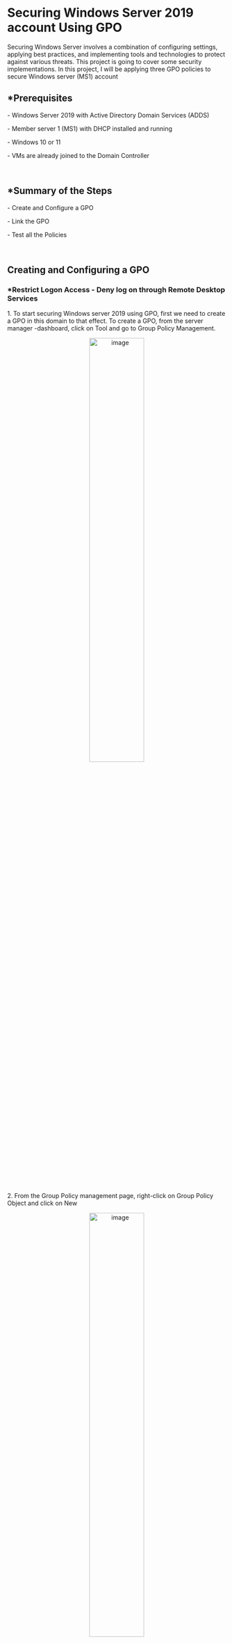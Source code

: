 <h1>Securing Windows Server 2019 account Using GPO</h1>
<p>Securing Windows Server involves a combination of configuring settings, applying best practices, and implementing tools and technologies to protect against various threats. This project is going to cover some security implementations. In this project, I will be applying three GPO policies to secure Windows server (MS1) account  </p>

<h2>*Prerequisites</h2>
<p>- Windows Server 2019 with Active Directory Domain Services (ADDS)</p>
<p>- Member server 1 (MS1) with DHCP installed and running</p>
<p>- Windows 10 or 11</p>
<p>- VMs are already joined to the Domain Controller</p>

<br>

<h2>*Summary of the Steps</h2>
<p> - Create and Configure a GPO</p>
<p> - Link the GPO</p>
<p> - Test all the Policies</p>

<br>
<h2>Creating and Configuring a GPO</h2>
<h3>*Restrict Logon Access - Deny log on through Remote Desktop Services</h3>
<p>1. To start securing Windows server 2019 using GPO, first we need to create a GPO in this domain to that effect. To create a GPO, from the server manager -dashboard, click on Tool and go to Group Policy Management.</p>
<p align="center"><img src="https://i.imgur.com/iyTMety.png" height="50%" width="50%" alt="image"/>

<p>2. From the Group Policy management page, right-click on Group Policy Object and click on New</p>
<p align="center"><img src="https://i.imgur.com/z5UKvzO.png" height="50%" width="50%" alt="image"/>

<p>3. This opens open a New GPO screen, input a descriptive name. We can name it: "Enhanced Security Policy-Account"</p>
<p align="center"><img src="https://i.imgur.com/axSiANO.png" height="50%" width="50%" alt="image"/>

<h3>Applying the following policies to secure windows server 2019 using GPO</h3>
<h3>*Deny log on through Remote Desktop Services</h3>
<p>1. Right-click on the newly created GPO and click on Edit</p>
<p align="center"><img src="https://i.imgur.com/3LEEdHS.png" height="50%" width="50%" alt="image"/>

<p>2. On the Group Policy Management Editor page, go to this path; <b><i> Computer Configuration → Policies → Windows Settings → Security Settings → Local Policies → User Rights Assignment</i></b>.</p>
<p align="center"><img src="https://i.imgur.com/UXoWup1.png" height="50%" width="50%" alt="image"/>

<p>3. On the right pane, you can see the list of policies available, double click on “Deny log on through Remote Desktop Services” to configure it</p>
<p align="center"><img src="https://i.imgur.com/UMkIa00.png" height="50%" width="50%" alt="image"/>

<p>4. On the Deny Log on through Remote Desktop Services Properties page, check the Define the Policy Settings box, then click Add User or Group. This opens up Add User or Group page, click Browse</p>
<p align="center"><img src="https://i.imgur.com/FlCnCLB.png" height="50%" width="50%" alt="image"/>

<p>5. On the Select Users, Computers, Service Accounts or Group page, input the account’s object names, click Check names to confirm, then click OK</p>
<p align="center"><img src="https://i.imgur.com/5SYIhzi.png" height="50%" width="50%" alt="image"/>

<p>6. On the Deny Log on through Remote Desktop Services Properties page, the accounts are showing, click Apply, then OK</p>
<p align="center"><img src="https://i.imgur.com/3HpfLun.png" height="50%" width="50%" alt="image"/>

<p>7. Back on the Group Policy Management Editor page, you can see the “Deny Log on through Remote Desktop Services” is now configured and the accounts configured with it are shown too.</p>
<p align="center"><img src="https://i.imgur.com/Tqk521k.png" height="50%" width="50%" alt="image"/>

<br>

<h3>*Restrict Logon Access - Allow log on locally</h3>
<p>1. Whilst on the Group Policy Policy Editor, on the right pane, go through the list of policy available, double click on “Allow Log on locally” to configure it</p>
<p align="center"><img src="https://i.imgur.com/jfGvN0m.png" height="50%" width="50%" alt="image"/>

<p>2. Followed the steps above(used for Deny log on through Remote Desktop Services> to configure this policy. For this, I only added the administators. Then Back on the Group Policy Management Editor page, you can see the “Allow logon locally” is now configured and the accounts(Administrators) configured with it are shown too</p>
<p align="center"><img src="https://i.imgur.com/zpM1wSm.png" height="50%" width="50%" alt="image"/>

<br>

<h3>*Password Policies</h3>
<p>Password policies are rules that define requirements for creating, managing, and securing passwords, such as length, complexity, and expiration, to protect against unauthorized access.</p>
<p>1. Assuming you already right-clicked on the GPO, clicked on Edit and this has opened up the Group Policy Management Editor page. Go to this path to configure the password policy; <b><i> Computer Configuration → Policies → Windows Settings → Security Settings → Account Policies → Password Policy</i></b>. And on the right pane, where the list of policy setting are listed, double-click policy you intend to edit</p>
<p align="center"><img src="https://i.imgur.com/VExtawp.png" height="50%" width="50%" alt="image"/>

<p>2. For this project, we are editing the Minimum Password length. While on the properties’ page, click define this policy, set the number of characters, click Apply then OK</p>
<p align="center"><img src="https://i.imgur.com/0PohGMm.png" height="50%" width="50%" alt="image"/>

<p>3. Back on the Group Policy Management Editor page, you can see the selected policy setting is now configured</p>
<p align="center"><img src="https://i.imgur.com/yRGxsKZ.png" height="50%" width="50%" alt="image"/>

<br>

<h3>*Audit Policies</h3>
<p>Audit policies are settings that define which events, such as login attempts or file accesses, are logged and monitored to track user activity and ensure security compliance</p>
<p>1. Assuming you already right-clicked on the GPO, clicked on Edit and this has opened up the Group Policy Management Editor page. Go to this path to configure the password policy; <b><i> Computer Configuration → Policies → Windows Settings → Security Settings → Advanced Audit Policy Configuration → Audit Policies → Logon/Logoff→ Audit Logon</i></b>. Then double-click on Audit Logon to open it.</p>
<p align="center"><img src="https://i.imgur.com/WzfDhVh.png" height="50%" width="50%" alt="image"/>

<p>2. On the Audit Logon properties’ page, click the Configure the following audit events, then select success and failure. After this is done, click Apply then OK</p>
<p align="center"><img src="https://i.imgur.com/8D4OA4L.png" height="50%" width="50%" alt="image"/>

<p>3. Back on the Group Policy Management Editor’s page, one can see the Audit Logon is now configured(Success and failure).</p>
<p align="center"><img src="https://i.imgur.com/HkRjyHn.png" height="50%" width="50%" alt="image"/>

<br>

<h2>Link the GPO</h2>
<p>For all the policy configured via GPO to work, the GPO needs to be linked to an OU</p>
<p>1. First, we need to create an OU. From the Active Directory Users and Computers, right-click on the domain, go to New and click on Organizational Unit</p>
<p align="center"><img src="https://i.imgur.com/Zwb5JRG.png" height="50%" width="50%" alt="image"/>

<p>2. We are going to name this OU, “Servers”, after then click OK</p>
<p align="center"><img src="https://i.imgur.com/mlsLBzu.png" height="50%" width="50%" alt="image"/>

<p>3. Since we are applying this policy to a certain computer, we need to move this computer into the OU we created. To move the particular computer, we click on computer container in Active Directory Users and Computers, right-click on the  computer, then click on move</p>
<p align="center"><img src="https://i.imgur.com/QAA75Dd.png" height="50%" width="50%" alt="image"/>

<p>4. On the move object into container page, select the OU and click OK</p>
<p align="center"><img src="https://i.imgur.com/0tjjliV.png" height="50%" width="50%" alt="image"/>

<p>5. After double-clicking the OU, the selected computer is now shown there.</p>
<p align="center"><img src="https://i.imgur.com/9wj9v88.png" height="50%" width="50%" alt="image"/>

<p>6. Finally, to link, right click on the OU(Servers) and click on Link an existing GPO</p>
<p align="center"><img src="https://i.imgur.com/Oj2UPNd.png" height="50%" width="50%" alt="image"/>

<p>7. On the Select GPO page, select the GPO where all the policies are configured and click OK</p>
<p align="center"><img src="https://i.imgur.com/1XKMQJ5.png" height="50%" width="50%" alt="image"/>

<p>8. Back on the Group Policy Management, the linked policy is shown with the OU(servers)</p>
<p align="center"><img src="https://i.imgur.com/GEQ7c9K.png" height="50%" width="50%" alt="image"/>

<p>9. After this is done, a gpupdate /force command in Powershell is necessary to force these updates. </p>
<p align="center"><img src="https://i.imgur.com/NEVmWp0.png" height="50%" width="50%" alt="image"/>

<br>

<h2>Testing all the policies</h2>
<h3>* Test Restrict Logon Access </h3>
<p>1. <b>Before the policy is applied</b> - First on MS1, I allowed remote connection by clicking on File folder>This PC>Properties>Remote Settings>Remote tab, then checking the “Allow remote connections to this computer” option. After that, clicked Apply and OK</p>
<p align="center"><img src="https://i.imgur.com/0veeOBA.png" height="50%" width="50%" alt="image"/>

<p>2. To test the initial access, I searched for Remote Desktop Connection on the ADDS Server, then double click in when the best match came up </p>
<p align="center"><img src="https://i.imgur.com/7ps2Edc.png" height="50%" width="50%" alt="image"/>

<p>3. On the Remote Desktop Connection page, I typed in the IP address of the computer I need to access remotely.</p>
<p align="center"><img src="https://i.imgur.com/SuLvnqi.png" height="50%" width="50%" alt="image"/>

<p>4. On the Windows Security page, I typed in the administrator password then click OK</p>
<p align="center"><img src="https://i.imgur.com/f2z2Nvy.png" height="50%" width="50%" alt="image"/>

<p>5. After a prompt which I typed yes, I was able to log in to the computer remotely</p>
<p align="center"><img src="https://i.imgur.com/mOxkvNT.png" height="50%" width="50%" alt="image"/>

<p>6 <b>After the policy is applied </b>- After applying the policy, I tried to login again</p>
<p align="center"><img src="https://i.imgur.com/xfexceL.png" height="50%" width="50%" alt="image"/>

<p>7. Supplied the administrator password, then click OK</p>
<p align="center"><img src="https://i.imgur.com/f2z2Nvy.png" height="50%" width="50%" alt="image"/>

<p>8. After a prompt, which I said yes, I was not allowed to access that computer remotely. The error message I got reads <b><i>“Logon failure:the user has not been granted the requested logon type at this computer”</i></b></p>
<p align="center"><img src="https://i.imgur.com/bGryyop.png" height="50%" width="50%" alt="image"/>

<br>

<h3>*Test Password Policies</h3>
<p>1. To test the password policy, I went on the Member server computer, go to Setting>Accounts then Sign In Options. Clicked Change Password</p>
<p align="center"><img src="https://i.imgur.com/gVddhRp.png" height="50%" width="50%" alt="image"/>

<p>2. Entered the current password</p>
<p align="center"><img src="https://i.imgur.com/nLRDQaN.png" height="50%" width="50%" alt="image"/>

<p>3. On the next page, I entered the new password with the same length as the old one, re-enter the new password and the password hint, then click Next</p>
<p align="center"><img src="https://i.imgur.com/serQrAT.png" height="50%" width="50%" alt="image"/>

<p>4. On the next page, click Finish</p>
<p align="center"><img src="https://i.imgur.com/dqeDm8T.png" height="50%" width="50%" alt="image"/>

<p>5. I received an error message which reads <b><i>“The password you entered doesn’t meet the password policy requirements. Try one that’s longer or more complex".</i></b></p>
<p align="center"><img src="https://i.imgur.com/wbf6Eu1.png" height="50%" width="50%" alt="image"/>

<p>6. Then I entered another password that is more than 14 characters as required by the policy created.</p>
<p align="center"><img src="https://i.imgur.com/Ulc6seu.png" height="50%" width="50%" alt="image"/>

<p>7. Next page, I clicked Finish, it accepted and there was no error message.</p>
<p align="center"><img src="https://i.imgur.com/kMw49Vr.png" height="50%" width="50%" alt="image"/>

<br>


